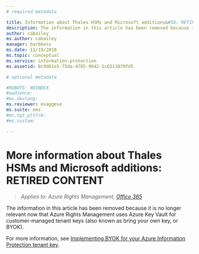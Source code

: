 ```yaml
---
# required metadata

title: Information about Thales HSMs and Microsoft additions&#58; RETIRED CONTENT | Azure RMS
description: The information in this article has been removed because it is no longer relevant now that Azure Rights Management uses Azure Key Vault for customer-managed tenant keys (also known as bring your own key, or BYOK). 
author: cabailey
ms.author: cabailey
manager: barbkess
ms.date: 11/19/2018
ms.topic: conceptual
ms.service: information-protection
ms.assetid: 8c9d61e5-75da-4785-9942-1c6313879fd5

# optional metadata

#ROBOTS: NOINDEX
#audience:
#ms.devlang:
ms.reviewer: esaggese
ms.suite: ems
#ms.tgt_pltfrm:
#ms.custom:

---
```


# More information about Thales HSMs and Microsoft additions: RETIRED CONTENT

>*Applies to: Azure Rights Management, [Office 365](https://download.microsoft.com/download/E/C/F/ECF42E71-4EC0-48FF-AA00-577AC14D5B5C/Azure_Information_Protection_licensing_datasheet_EN-US.pdf)*

The information in this article has been removed because it is no longer relevant now that Azure Rights Management uses Azure Key Vault for customer-managed tenant keys (also known as bring your own key, or BYOK). 

For more information, see [Implementing BYOK for your Azure Information Protection tenant key](plan-implement-tenant-key.md#implementing-byok-for-your-azure-information-protection-tenant-key).